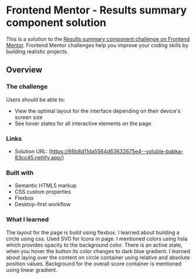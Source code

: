 # Frontend Mentor - Results summary component solution

This is a solution to the [Results summary component challenge on Frontend Mentor](https://www.frontendmentor.io/challenges/results-summary-component-CE_K6s0maV). Frontend Mentor challenges help you improve your coding skills by building realistic projects. 


## Overview

### The challenge

Users should be able to:

- View the optimal layout for the interface depending on their device's screen size
- See hover states for all interactive elements on the page


### Links

- Solution URL: (https://66b8d11da5564d63632675e4--voluble-babka-83cc45.netlify.app/)



### Built with

- Semantic HTML5 markup
- CSS custom properties
- Flexbox
- Desktop-first workflow


### What I learned

The layout for the page is build using flexbox. I learned about building a circle using css. Used SVG for Icons in page. I mentioned colors using hsla which provides opacity to the background color. There is an active state, when you hover the button its color changes to dark blue gradient. I learned about laying over the content on circle container using relative and absolute position values.
Background for the overall score container is mentioned using linear gradient.
